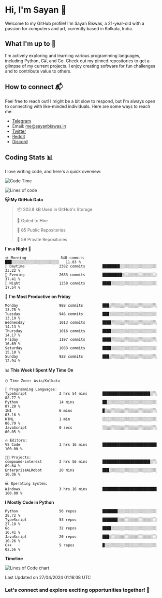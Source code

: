 # Hi, I'm Sayan 👋

Welcome to my GitHub profile! I'm Sayan Biswas, a 21-year-old with a passion for computers and art, currently based in Kolkata, India.

## What I'm up to 🚀

I'm actively exploring and learning various programming languages, including Python, C#, and Go. Check out my pinned repositories to get a glimpse of my current projects. I enjoy creating software for fun challenges and to contribute value to others.

## How to connect 📬

Feel free to reach out! I might be a bit slow to respond, but I'm always open to connecting with like-minded individuals. Here are some ways to reach me:

- [Telegram](https://t.me/dank_as_fuck)
- Email: [me@sayanbiswas.in](mailto:me@sayanbiswas.in)
- [Twitter](https://twitter.com/TheDankDel)
- [Reddit](https://www.reddit.com/user/dank_as_fuck_/)
- [Discord](https://discordapp.com/users/506536929152466945)

## Coding Stats 📊

I love writing code, and here's a quick overview:

<!--START_SECTION:waka-->
![Code Time](http://img.shields.io/badge/Code%20Time-1%2C593%20hrs%2044%20mins-blue)

![Lines of code](https://img.shields.io/badge/From%20Hello%20World%20I%27ve%20Written-5.7%20million%20lines%20of%20code-blue)

**🐱 My GitHub Data** 

> 📦 203.8 kB Used in GitHub's Storage 
 > 
> 💼 Opted to Hire
 > 
> 📜 85 Public Repositories 
 > 
> 🔑 59 Private Repositories 
 > 
**I'm a Night 🦉** 

```text
🌞 Morning                848 commits         ███░░░░░░░░░░░░░░░░░░░░░░   11.83 % 
🌆 Daytime                2382 commits        ████████░░░░░░░░░░░░░░░░░   33.22 % 
🌃 Evening                2683 commits        █████████░░░░░░░░░░░░░░░░   37.41 % 
🌙 Night                  1258 commits        ████░░░░░░░░░░░░░░░░░░░░░   17.54 % 
```
📅 **I'm Most Productive on Friday** 

```text
Monday                   988 commits         ███░░░░░░░░░░░░░░░░░░░░░░   13.78 % 
Tuesday                  946 commits         ███░░░░░░░░░░░░░░░░░░░░░░   13.19 % 
Wednesday                1013 commits        ████░░░░░░░░░░░░░░░░░░░░░   14.13 % 
Thursday                 1016 commits        ████░░░░░░░░░░░░░░░░░░░░░   14.17 % 
Friday                   1197 commits        ████░░░░░░░░░░░░░░░░░░░░░   16.69 % 
Saturday                 1083 commits        ████░░░░░░░░░░░░░░░░░░░░░   15.10 % 
Sunday                   928 commits         ███░░░░░░░░░░░░░░░░░░░░░░   12.94 % 
```


📊 **This Week I Spent My Time On** 

```text
🕑︎ Time Zone: Asia/Kolkata

💬 Programming Languages: 
TypeScript               2 hrs 54 mins       ██████████████████████░░░   88.77 % 
Python                   14 mins             ██░░░░░░░░░░░░░░░░░░░░░░░   07.20 % 
INI                      6 mins              █░░░░░░░░░░░░░░░░░░░░░░░░   03.16 % 
HTML                     1 min               ░░░░░░░░░░░░░░░░░░░░░░░░░   00.79 % 
JavaScript               0 secs              ░░░░░░░░░░░░░░░░░░░░░░░░░   00.05 % 

🔥 Editors: 
VS Code                  3 hrs 16 mins       █████████████████████████   100.00 % 

🐱‍💻 Projects: 
compound-interest        2 hrs 56 mins       ██████████████████████░░░   89.64 % 
EnterpriseALRobot        20 mins             ███░░░░░░░░░░░░░░░░░░░░░░   10.36 % 

💻 Operating System: 
Windows                  3 hrs 16 mins       █████████████████████████   100.00 % 
```

**I Mostly Code in Python** 

```text
Python                   56 repos            ███████░░░░░░░░░░░░░░░░░░   28.72 % 
TypeScript               53 repos            ███████░░░░░░░░░░░░░░░░░░   27.18 % 
Go                       32 repos            ████░░░░░░░░░░░░░░░░░░░░░   16.41 % 
JavaScript               20 repos            ███░░░░░░░░░░░░░░░░░░░░░░   10.26 % 
C++                      5 repos             █░░░░░░░░░░░░░░░░░░░░░░░░   02.56 % 
```



**Timeline**

![Lines of Code chart](https://raw.githubusercontent.com/Dank-del/Dank-del/main/assets/bar_graph.png)


 Last Updated on 27/04/2024 01:16:08 UTC
<!--END_SECTION:waka-->

### Let's connect and explore exciting opportunities together! 🚀
